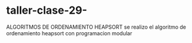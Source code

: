 # taller-clase-29-
ALGORITMOS DE ORDENAMIENTO HEAPSORT
se realizo el algoritmo de  ordenamiento heapsort con programacion modular
